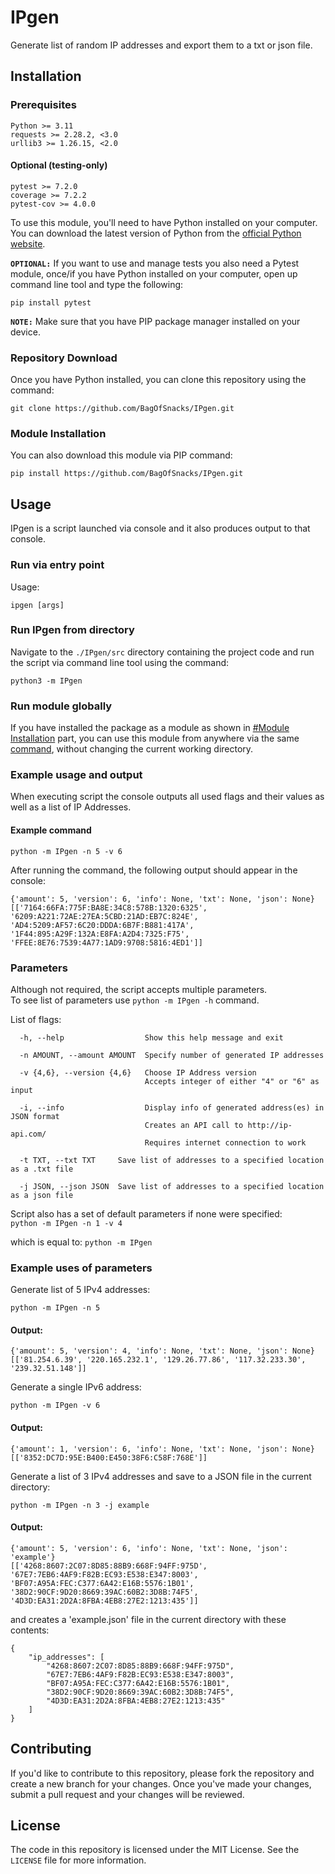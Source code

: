 # IPgen
Generate list of random IP addresses and export them to a txt or json file.  
  
  
  
## Installation

### Prerequisites

```
Python >= 3.11  
requests >= 2.28.2, <3.0  
urllib3 >= 1.26.15, <2.0  
```  
  
#### Optional (testing-only)

```
pytest >= 7.2.0
coverage >= 7.2.2
pytest-cov >= 4.0.0
```

To use this module, you'll need to have Python installed on your computer. You can download the latest version of Python from the [official Python website](https://www.python.org/downloads/).  

**`OPTIONAL:`** If you want to use and manage tests you also need a Pytest module, once/if you have Python installed on your computer, open up command line tool and type the following:  

```
pip install pytest
```

**`NOTE:`**  Make sure that you have PIP package manager installed on your device.  
  
  
### Repository Download

Once you have Python installed, you can clone this repository using the command:

```
git clone https://github.com/BagOfSnacks/IPgen.git
```
  
### Module Installation  
  
You can also download this module via PIP command:  
```
pip install https://github.com/BagOfSnacks/IPgen.git
```
  
  
## Usage

IPgen is a script launched via console and it also produces output to that console.

### Run via entry point

Usage:
```
ipgen [args]
```  
  
### Run IPgen from directory
  
Navigate to the ```./IPgen/src``` directory containing the project code and run the script via command line tool using the command:
```
python3 -m IPgen
```  
  
### Run module globally
  
If you have installed the package as a module as shown in [#Module Installation](https://github.com/BagOfSnacks/IPgen#run-ipgen-from-console) part, you can use this module from anywhere via the same [command](https://github.com/BagOfSnacks/IPgen/edit/main/README.md#run-ipgen-from-console), without changing the current working directory.  
   
### Example usage and output
  
When executing script the console outputs all used flags and their values as well as a list of IP Addresses.

#### Example command
```
python -m IPgen -n 5 -v 6
```
  
After running the command, the following output should appear in the console:  
```
{'amount': 5, 'version': 6, 'info': None, 'txt': None, 'json': None}
[['7164:66FA:775F:BA8E:34C8:578B:1320:6325', '6209:A221:72AE:27EA:5CBD:21AD:EB7C:824E', 'AD4:5209:AF57:6C20:DDDA:6B7F:B881:417A', '1F44:895:A29F:132A:E8FA:A2D4:7325:F75', 'FFEE:8E76:7539:4A77:1AD9:9708:5816:4ED1']]
```
  
### Parameters
  
Although not required, the script accepts multiple parameters.  
To see list of parameters use ```python -m IPgen -h``` command.

List of flags:  

```
  -h, --help                  Show this help message and exit
  
  -n AMOUNT, --amount AMOUNT  Specify number of generated IP addresses
                        
  -v {4,6}, --version {4,6}   Choose IP Address version  
                              Accepts integer of either "4" or "6" as input
                              
  -i, --info                  Display info of generated address(es) in JSON format
                              Creates an API call to http://ip-api.com/
                              Requires internet connection to work
                              
  -t TXT, --txt TXT     Save list of addresses to a specified location as a .txt file
  
  -j JSON, --json JSON  Save list of addresses to a specified location as a json file
```  
  
Script also has a set of default parameters if none were specified:  
```python -m IPgen -n 1 -v 4```  
  
which is equal to: ```python -m IPgen```
  
  
  
### Example uses of parameters
  
Generate list of 5 IPv4 addresses:  
```
python -m IPgen -n 5
```
#### Output:
```
{'amount': 5, 'version': 4, 'info': None, 'txt': None, 'json': None}
[['81.254.6.39', '220.165.232.1', '129.26.77.86', '117.32.233.30', '239.32.51.148']]
```
  
Generate a single IPv6 address:
```
python -m IPgen -v 6
```

#### Output:
```
{'amount': 1, 'version': 6, 'info': None, 'txt': None, 'json': None}
[['8352:DC7D:95E:B400:E450:38F6:C58F:768E']]
```
  
Generate a list of 3 IPv4 addresses and save to a JSON file in the current directory:
```
python -m IPgen -n 3 -j example
```

#### Output:
```
{'amount': 5, 'version': 6, 'info': None, 'txt': None, 'json': 'example'}
[['4268:8607:2C07:8D85:88B9:668F:94FF:975D', '67E7:7EB6:4AF9:F82B:EC93:E538:E347:8003', 'BF07:A95A:FEC:C377:6A42:E16B:5576:1B01', '38D2:90CF:9D20:8669:39AC:60B2:3D8B:74F5', '4D3D:EA31:2D2A:8FBA:4EB8:27E2:1213:435']]
```
and creates a 'example.json' file in the current directory with these contents:
```
{
    "ip_addresses": [
        "4268:8607:2C07:8D85:88B9:668F:94FF:975D",
        "67E7:7EB6:4AF9:F82B:EC93:E538:E347:8003",
        "BF07:A95A:FEC:C377:6A42:E16B:5576:1B01",
        "38D2:90CF:9D20:8669:39AC:60B2:3D8B:74F5",
        "4D3D:EA31:2D2A:8FBA:4EB8:27E2:1213:435"
    ]
}
```
  
  
## Contributing

If you'd like to contribute to this repository, please fork the repository and create a new branch for your changes. Once you've made your changes, submit a pull request and your changes will be reviewed.

## License

The code in this repository is licensed under the MIT License. See the `LICENSE` file for more information.
